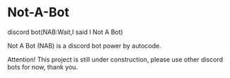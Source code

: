 # Not-A-Bot
discord bot(NAB:Wait,I said I Not A Bot)  

Not A Bot (NAB) is a discord bot power by autocode.

Attention! This project is still under construction,
please use other discord bots for now, thank you.
